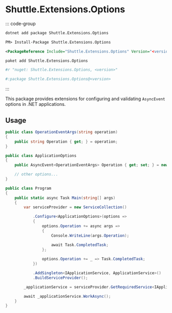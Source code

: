 # Shuttle.Extensions.Options

::: code-group
```sh [.NET CLI]
dotnet add package Shuttle.Extensions.Options
```
```ps [PowerShell]
PM> Install-Package Shuttle.Extensions.Options
```
```xml [PackageReference]
<PackageReference Include="Shuttle.Extensions.Options" Version="<version>" />
```
```sh [packet]
paket add Shuttle.Extensions.Options
```
```sh [Script & Interactive]
#r "nuget: Shuttle.Extensions.Options, <version>"
```
```sh [File-based Apps]
#:package Shuttle.Extensions.Options@<version>
```
:::

This package provides extensions for configuring and validating `AsyncEvent` options in .NET applications.

## Usage

```csharp
public class OperationEventArgs(string operation)
{
    public string Operation { get; } = operation;
}

public class ApplicationOptions
{
    public AsyncEvent<OperationEventArgs> Operation { get; set; } = new();

    // other options...
}

public class Program
{
    public static async Task Main(string[] args)
    {
        var serviceProvider = new ServiceCollection()

            .Configure<ApplicationOptions>(options =>
            {
                options.Operation += async args => 
                {
                    Console.WriteLine(args.Operation);

                    await Task.CompletedTask;
                };
                    
                options.Operation += _ => Task.CompletedTask;
            })

            .AddSingleton<IApplicationService, ApplicationService>()
            .BuildServiceProvider();

        _applicationService = serviceProvider.GetRequiredService<IApplicationService>();

        await _applicationService.WorkAsync();
    }
}
```